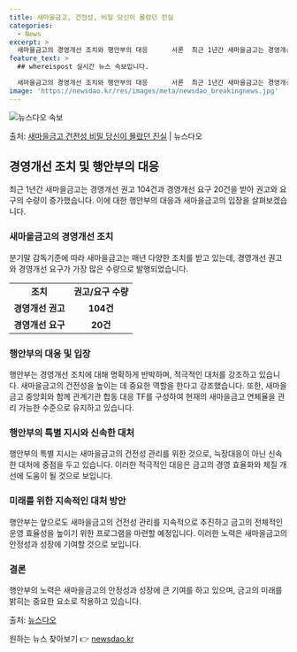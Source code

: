 ```yaml
---
title: 새마을금고, 건전성, 비밀 당신이 몰랐던 진실
categories:
  - News
excerpt: >
  새마을금고의 경영개선 조치와 행안부의 대응      서론  최근 1년간 새마을금고는 경영개선 권고 104건과…
feature_text: >
  ## whereispost 실시간 뉴스 속보입니다.

  새마을금고의 경영개선 조치와 행안부의 대응      서론  최근 1년간 새마을금고는 경영개선 권고 104건과…
image: 'https://newsdao.kr/res/images/meta/newsdao_breakingnews.jpg'
---
```


![뉴스다오 속보](https://newsdao.kr/res/images/meta/newsdao_breakingnews.jpg)

<p>출처: <a href="https://newsdao.kr/4205" rel="dofollow">새마을금고 건전성 비밀 당신이 몰랐던 진실</a> | 뉴스다오</p>

<h2 data-ke-size="size26">경영개선 조치 및 행안부의 대응</h2>
<p data-ke-size="size16">최근 1년간 새마을금고는 경영개선 권고 104건과 경영개선 요구 20건을 받아 권고와 요구의 수량이 증가했습니다. 이에 대한 행안부의 대응과 새마을금고의 입장을 살펴보겠습니다.</p>

<h3>새마을금고의 경영개선 조치</h3>
<p data-ke-size="size16">분기말 감독기준에 따라 새마을금고는 매년 다양한 조치를 받고 있는데, 경영개선 권고와 경영개선 요구가 가장 많은 수량으로 발행되었습니다.</p>
<table>
  <tr>
    <td style="text-align: center; height: 17px;"><b>조치</b></td>
    <td style="text-align: center; height: 17px;"><b>권고/요구 수량</b></td>
  </tr>
  <tr>
    <td style="text-align: center; height: 17px;"><b>경영개선 권고</b></td>
    <td style="text-align: center; height: 17px;"><b>104건</b></td>
  </tr>
  <tr>
    <td style="text-align: center; height: 17px;"><b>경영개선 요구</b></td>
    <td style="text-align: center; height: 17px;"><b>20건</b></td>
  </tr>
</table>

<h3>행안부의 대응 및 입장</h3>
<p data-ke-size="size16">행안부는 경영개선 조치에 대해 명확하게 반박하며, 적극적인 대처를 강조하고 있습니다. 새마을금고의 건전성을 높이는 데 중요한 역할을 한다고 강조했습니다. 또한, 새마을금고 중앙회와 함께 관계기관 합동 대응 TF를 구성하여 현재의 새마을금고 연체율을 관리 가능한 수준으로 유지하고 있습니다.</p>

<h3>행안부의 특별 지시와 신속한 대처</h3>
<p data-ke-size="size16">행안부의 특별 지시는 새마을금고의 건전성 관리를 위한 것으로, 늑장대응이 아닌 신속한 대처에 중점을 두고 있습니다. 이러한 적극적인 대응은 금고의 경영 효율화와 체질 개선에 도움이 될 것으로 보입니다.</p>

<h3>미래를 위한 지속적인 대처 방안</h3>
<p data-ke-size="size16">행안부는 앞으로도 새마을금고의 건전성 관리를 지속적으로 추진하고 금고의 전체적인 운영 효율성을 높이기 위한 프로그램을 마련할 예정입니다. 이러한 노력은 새마을금고의 안정성과 성장에 기여할 것으로 보입니다.</p>

<h3>결론</h3>
<p data-ke-size="size16">행안부의 노력은 새마을금고의 안정성과 성장에 큰 기여를 하고 있으며, 금고의 미래를 밝히는 중요한 요소로 작용하고 있습니다.</p>


출처: [뉴스다오](https://newsdao.kr/4205)
 

원하는 뉴스 찾아보기 👉 <a href="https://newsdao.kr" rel="dofollow">newsdao.kr</a>


